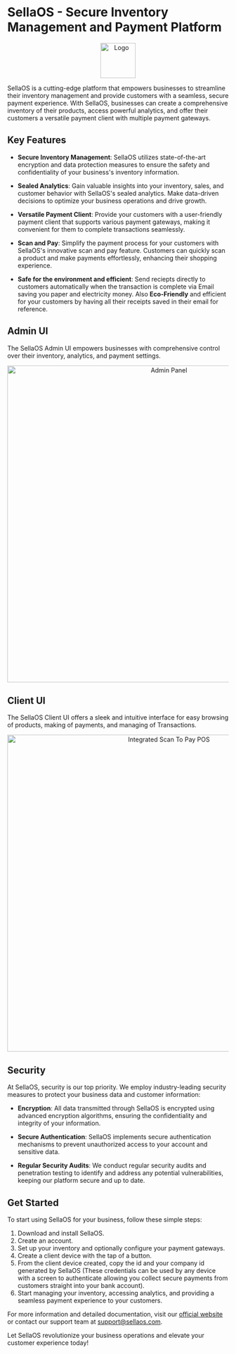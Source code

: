 # SellaOS - Secure Inventory Management and Payment Platform

<div align="center">
  <img src="https://github.com/squirelboy360/Sella_OS/blob/main/screenshots/logo.png" alt="Logo" width="80" />
<!--   <img src="https://github.com/squirelboy360/Sella_OS/screenshots/terminal1.png" width="250" />  -->
</div>

SellaOS is a cutting-edge platform that empowers businesses to streamline their inventory management and provide customers with a seamless, secure payment experience. With SellaOS, businesses can create a comprehensive inventory of their products, access powerful analytics, and offer their customers a versatile payment client with multiple payment gateways.

## Key Features

- **Secure Inventory Management**: SellaOS utilizes state-of-the-art encryption and data protection measures to ensure the safety and confidentiality of your business's inventory information.

- **Sealed Analytics**: Gain valuable insights into your inventory, sales, and customer behavior with SellaOS's sealed analytics. Make data-driven decisions to optimize your business operations and drive growth.

- **Versatile Payment Client**: Provide your customers with a user-friendly payment client that supports various payment gateways, making it convenient for them to complete transactions seamlessly.

- **Scan and Pay**: Simplify the payment process for your customers with SellaOS's innovative scan and pay feature. Customers can quickly scan a product and make payments effortlessly, enhancing their shopping experience.

- **Safe for the environment and efficient**: Send reciepts directly to customers automatically when the transaction is complete via Email saving you paper and electricity money. Also **Eco-Friendly** and efficient for your customers by having all their receipts saved in their email for reference.

## Admin UI

The SellaOS Admin UI empowers businesses with comprehensive control over their inventory, analytics, and payment settings.

<div align="center">
  <img src="https://github.com/squirelboy360/Sella_OS/blob/main/screenshots/admin1.png" alt="Admin Panel" width="720" />
<!--   <img src="https://github.com/squirelboy360/Sella_OS/screenshots/terminal1.png" width="250" />  -->
</div>

## Client UI

The SellaOS Client UI offers a sleek and intuitive interface for easy browsing of products, making of payments, and managing of Transactions.

<div align="center">
  <img src="https://github.com/squirelboy360/Sella_OS/blob/main/screenshots/terminal1.png" alt="Integrated Scan To Pay POS" width="720" />
<!--   <img src="https://example.com/client_ui_2.png" alt="Client UI Screenshot 2" width="250" /> -->
</div>

## Security

At SellaOS, security is our top priority. We employ industry-leading security measures to protect your business data and customer information:

- **Encryption**: All data transmitted through SellaOS is encrypted using advanced encryption algorithms, ensuring the confidentiality and integrity of your information.

- **Secure Authentication**: SellaOS implements secure authentication mechanisms to prevent unauthorized access to your account and sensitive data.

- **Regular Security Audits**: We conduct regular security audits and penetration testing to identify and address any potential vulnerabilities, keeping our platform secure and up to date.

## Get Started

To start using SellaOS for your business, follow these simple steps:

1. Download and install SellaOS.
2. Create an account.
4. Set up your inventory and optionally configure your payment gateways.
5. Create a client device with the tap of a button.
6. From the client device created, copy the id and your company id generated by SellaOS (These credentials can be used by any device with a screen to authenticate allowing you collect secure payments from customers straight into your bank account). 
7. Start managing your inventory, accessing analytics, and providing a seamless payment experience to your customers.

For more information and detailed documentation, visit our [official website](https://sellaos.com) or contact our support team at [support@sellaos.com](mailto:support@sellaos.com).

Let SellaOS revolutionize your business operations and elevate your customer experience today!
